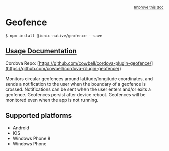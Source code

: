 
<a style="float:right;font-size:12px;" href="http://github.com/driftyco/ionic-native/edit/master/src/@ionic-native/plugins/geofence/index.ts#L3">
  Improve this doc
</a>

# Geofence
<!-- end header block -->

```
$ npm install @ionic-native/geofence --save
```

## [Usage Documentation](https://ionicframework.com/docs/v2/native/geofence/)

Cordova Repo: [https://github.com/cowbell/cordova-plugin-geofence/](https://github.com/cowbell/cordova-plugin-geofence/)

<!-- description -->
Monitors circular geofences around latitude/longitude coordinates, and sends a notification to the user when the boundary of a geofence is crossed. Notifications can be sent when the user enters and/or exits a geofence.
Geofences persist after device reboot. Geofences will be monitored even when the app is not running.

<!-- @platforms tag -->
## Supported platforms

- Android
- iOS
- Windows Phone 8
- Windows Phone

<!-- @platforms tag end -->
<!-- end for prop in method.decorators[0].argumentInfo -->
<!-- end content block -->
<!-- end body block -->
